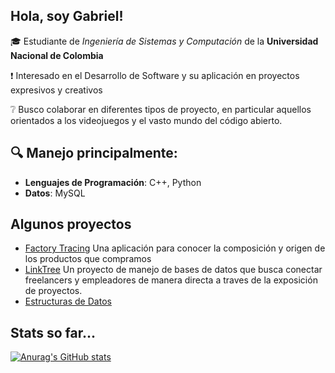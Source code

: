 ## Hola, soy Gabriel!

<!--
**extraGCG/extraGCG** is a ✨ _special_ ✨ repository because its `README.md` (this file) appears on your GitHub profile.

Here are some ideas to get you started:

- 🔭 I’m currently working on ...
- 🌱 I’m currently learning ...
- 👯 I’m looking to collaborate on ...
- 🤔 I’m looking for help with ...
- 💬 Ask me about ...
- 📫 How to reach me: ...
- 😄 Pronouns: ...
- ⚡ Fun fact: ...
-->

🎓 Estudiante de *Ingeniería de Sistemas y Computación* de la **Universidad Nacional de Colombia**

❗ Interesado en el Desarrollo de Software y su aplicación en proyectos expresivos y creativos

❔ Busco colaborar en diferentes tipos de proyecto, en particular aquellos orientados a los videojuegos y el vasto mundo del código abierto.

## 🔍 Manejo principalmente:

- **Lenguajes de Programación**: C++, Python
- **Datos**: MySQL

## Algunos proyectos

- [Factory Tracing](https://github.com/AlexGomezUnal/FactoryTracing)
  Una aplicación para conocer la composición y origen de los productos que compramos
- [LinkTree](https://github.com/Aiize14/Proyecto-BD)
  Un proyecto de manejo de bases de datos que busca conectar freelancers y empleadores de manera directa a traves de la exposición de proyectos.
- [Estructuras de Datos](https://github.com/AlexGomezUnal/tallerEstructuras)

## Stats so far...

[![Anurag's GitHub stats](https://github-readme-stats.vercel.app/api?username=extraGCG&theme=midnight-purple)](https://github.com/anuraghazra/github-readme-stats)
  
  
  
